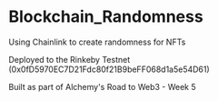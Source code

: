 # Blockchain_Randomness
Using Chainlink to create randomness for NFTs

Deployed to the Rinkeby Testnet (0x0fD5970EC7D21Fdc80f21B9beFF068d1a5e54D61)

Built as part of Alchemy's Road to Web3 - Week 5
